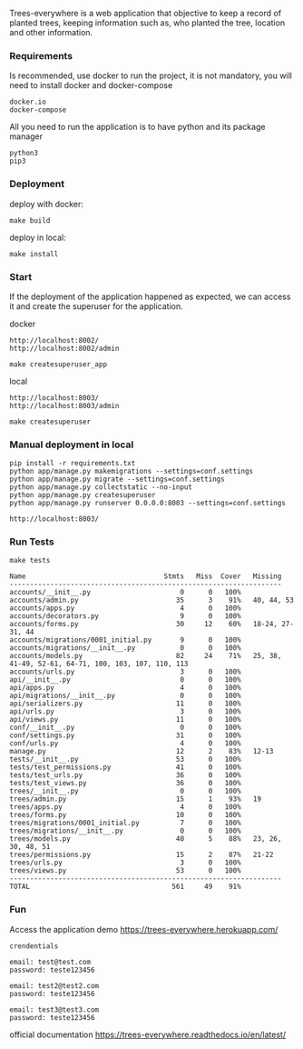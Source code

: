 Trees-everywhere is a web application that objective to keep a record of planted trees, keeping information
such as, who planted the tree, location and other information.

### Requirements
  
  Is recommended, use docker to run the project, it is not mandatory,
  you will need to install docker and docker-compose
  
    docker.io
    docker-compose

  All you need to run the application is to have python and its package manager
    
    python3
    pip3

### Deployment

  deploy with docker:
  
    make build
  
  deploy in local:
    
    make install

### Start

  If the deployment of the application happened as expected,
  we can access it and create the superuser for the application.
  
  docker
    
    http://localhost:8002/
    http://localhost:8002/admin

    make createsuperuser_app

  local

    http://localhost:8003/
    http://localhost:8003/admin

    make createsuperuser

### Manual deployment in local

    pip install -r requirements.txt
    python app/manage.py makemigrations --settings=conf.settings
    python app/manage.py migrate --settings=conf.settings
    python app/manage.py collectstatic --no-input
    python app/manage.py createsuperuser
    python app/manage.py runserver 0.0.0.0:8003 --settings=conf.settings

    http://localhost:8003/

### Run Tests

    make tests
    
    Name                                  Stmts   Miss  Cover   Missing
    -------------------------------------------------------------------
    accounts/__init__.py                      0      0   100%
    accounts/admin.py                        35      3    91%   40, 44, 53
    accounts/apps.py                          4      0   100%
    accounts/decorators.py                    9      0   100%
    accounts/forms.py                        30     12    60%   18-24, 27-31, 44
    accounts/migrations/0001_initial.py       9      0   100%
    accounts/migrations/__init__.py           0      0   100%
    accounts/models.py                       82     24    71%   25, 38, 41-49, 52-61, 64-71, 100, 103, 107, 110, 113
    accounts/urls.py                          3      0   100%
    api/__init__.py                           0      0   100%
    api/apps.py                               4      0   100%
    api/migrations/__init__.py                0      0   100%
    api/serializers.py                       11      0   100%
    api/urls.py                               3      0   100%
    api/views.py                             11      0   100%
    conf/__init__.py                          0      0   100%
    conf/settings.py                         31      0   100%
    conf/urls.py                              4      0   100%
    manage.py                                12      2    83%   12-13
    tests/__init__.py                        53      0   100%
    tests/test_permissions.py                41      0   100%
    tests/test_urls.py                       36      0   100%
    tests/test_views.py                      36      0   100%
    trees/__init__.py                         0      0   100%
    trees/admin.py                           15      1    93%   19
    trees/apps.py                             4      0   100%
    trees/forms.py                           10      0   100%
    trees/migrations/0001_initial.py          7      0   100%
    trees/migrations/__init__.py              0      0   100%
    trees/models.py                          40      5    88%   23, 26, 30, 48, 51
    trees/permissions.py                     15      2    87%   21-22
    trees/urls.py                             3      0   100%
    trees/views.py                           53      0   100%
    -------------------------------------------------------------------
    TOTAL                                   561     49    91%


### Fun

  Access the application demo https://trees-everywhere.herokuapp.com/

    crendentials
    
    email: test@test.com
    password: teste123456

    email: test2@test2.com
    password: teste123456

    email: test3@test3.com
    password: teste123456

  official documentation  https://trees-everywhere.readthedocs.io/en/latest/
